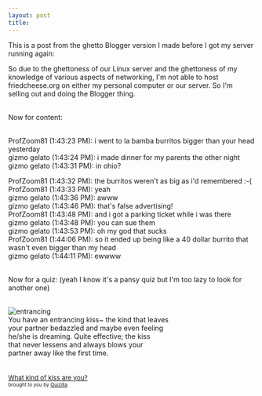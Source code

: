 ```yaml
---
layout: post
title: 
---
```


This is a post from the ghetto Blogger version I made before I got my server running again:

<p>
So due to the ghettoness of our Linux server and the ghettoness of my knowledge of various aspects of networking, I'm not able to host friedcheese.org on either my personal computer or our server. So I'm selling out and doing the Blogger thing.

<p>
<br>Now for content:

<p>
<br>ProfZoom81 (1:43:23 PM): i went to la bamba burritos bigger than your head yesterday<br>gizmo gelato (1:43:24 PM): i made dinner for my parents the other night<br>gizmo gelato (1:43:31 PM): in ohio?<br>

<p>
ProfZoom81 (1:43:32 PM): the burritos weren't as big as i'd remembered :-(<br>ProfZoom81 (1:43:33 PM): yeah<br>gizmo gelato (1:43:36 PM): awww<br>gizmo gelato (1:43:46 PM): that's false advertising!<br>ProfZoom81 (1:43:48 PM): and i got a parking ticket while i was there<br>gizmo gelato (1:43:48 PM): you can sue them<br>gizmo gelato (1:43:53 PM): oh my god that sucks<br>ProfZoom81 (1:44:06 PM): so it ended up being like a 40 dollar burrito that wasn't even bigger than my head<br>gizmo gelato (1:44:11 PM): ewwww

<p>
<br>Now for a quiz: (yeah I know it's a pansy quiz but I'm too lazy to look for another one)

<p>
<br><img src="http://images.quizilla.com/G/ghettokitty/1047299736_entrancing.jpg" border="0" alt="entrancing"><br>You have an entrancing kiss~ the kind that leaves<br>your partner bedazzled and maybe even feeling<br>he/she is dreaming. Quite effective; the kiss<br>that never lessens and always blows your<br>partner away like the first time.<br><br><br><a href="http://quizilla.com/users/ghettokitty/quizzes/What%20kind%20of%20kiss%20are%20you%3F/"> <font size="-1">What kind of kiss are you?</font></a><BR> <font size="-3">brought to you by <a href="http://quizilla.com">Quizilla</a></font>
